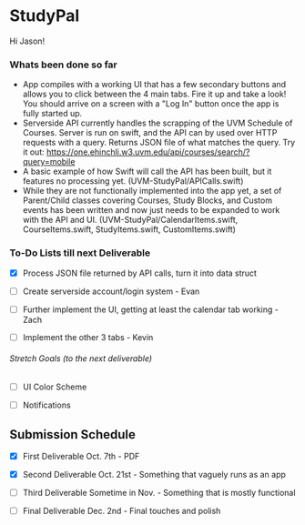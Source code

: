 # StudyPal
Hi Jason!

### Whats been done so far
* App compiles with a working UI that has a few secondary buttons and allows you to click between the 4 main tabs. Fire it up and take a look! You should arrive on a screen with a "Log In" button once the app is fully started up.
* Serverside API currently handles the scrapping of the UVM Schedule of Courses. Server is run on swift, and the API can by used over HTTP requests with a query. Returns JSON file of what matches the query. Try it out:
https://one.ehinchli.w3.uvm.edu/api/courses/search/?query=mobile
* A basic example of how Swift will call the API has been built, but it features no processing yet.
(UVM-StudyPal/APICalls.swift)
* While they are not functionally implemented into the app yet, a set of Parent/Child classes covering Courses, Study Blocks, and Custom events has been written and now just needs to be expanded to work with the API and UI.
(UVM-StudyPal/CalendarItems.swift, CourseItems.swift, StudyItems.swift, CustomItems.swift)

### To-Do Lists till next Deliverable
- [X] Process JSON file returned by API calls, turn it into data struct

- [ ] Create serverside account/login system - Evan

- [ ] Further implement the UI, getting at least the calendar tab working - Zach

- [ ] Implement the other 3 tabs - Kevin

###### Stretch Goals (to the next deliverable)
- [ ] UI Color Scheme

- [ ] Notifications

## Submission Schedule
- [X] First Deliverable Oct. 7th - PDF

- [X] Second Deliverable Oct. 21st - Something that vaguely runs as an app

- [ ] Third Deliverable Sometime in Nov. - Something that is mostly functional

- [ ] Final Deliverable Dec. 2nd - Final touches and polish
